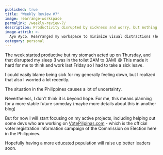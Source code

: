 ```yaml
---
published: true
title: "Weekly Review #7"
image: rearrange-workspace
permalink: /weekly-review-7/
description: Productivity disrupted by sickness and worry, but nothing beyond hope
image-attrib: >-
  Ayo Ayco. Rearranged my workspace to minimize visual distractions (hopefully)
category: personal
---
```


The week started productive but my stomach acted up on Thursday, and that disrupted my sleep (I was in the toilet 2AM to 3AM) 😅 This made it hard for me to think and work last Friday so I had to take a sick leave.<!--more-->

I could easily blame being sick for my generally feeling down, but I realized that also I worried a lot recently.

The situation in the Philippines causes a lot of uncertainty.

Nevertheless, I don't think it is beyond hope. For me, this means planning for a more stable future someday (maybe more details about this in another blog)

But for now I will start focusing on my active projects, including helping out some devs who are working on [VotePilipinas.com](https://votepilipinas.com/) - which is the official voter registration information campaign of the Commission on Election here in the Philippines.

Hopefully having a more educated population will raise up better leaders soon.
